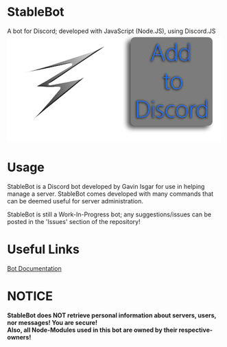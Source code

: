 # StableBot
A bot for Discord; developed with JavaScript (Node.JS), using Discord.JS  
<a href="https://discordapp.com/oauth2/authorize?client_id=407665892697047071&scope=bot&permissions=2146958591"><img src="https://raw.githubusercontent.com/Gisgar3/StableBot/master/assets/StableBotAdvert1.png"></img></a>


# Usage  
StableBot is a Discord bot developed by Gavin Isgar for use in helping manage a server. StableBot comes developed with many commands that can be deemed useful for server administration.  

StableBot is still a Work-In-Progress bot; any suggestions/issues can be posted in the 'Issues' section of the repository!  

# Useful Links
<a href="https://github.com/Gisgar3/StableBot/wiki/Documentation">Bot Documentation</a>  

# NOTICE  
<b>StableBot does NOT retrieve personal information about servers, users, nor messages! You are secure!</b>  
<b>Also, all Node-Modules used in this bot are owned by their respective-owners!</b>
